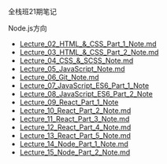 全栈班21期笔记

Node.js方向
- [Lecture_02_HTML_&_CSS_Part_1_Note.md](https://github.com/australiaitgroup/FullStack-21-Note/blob/main/Node.js%E6%96%B9%E5%90%91/Lecture_02_HTML_%26_CSS_Part_1_Note.md)
- [Lecture_03_HTML_&_CSS_Part_2_Note.md](https://github.com/australiaitgroup/FullStack-21-Note/blob/main/Node.js%E6%96%B9%E5%90%91/Lecture_03_HTML_%26_CSS_Part_2_Note.md)
- [Lecture_04_CSS_&_SCSS_Note.md](https://github.com/australiaitgroup/FullStack-21-Note/blob/main/Node.js%E6%96%B9%E5%90%91/Lecture_04_CSS_%26_Sass_Note.md)
- [Lecture_05_JavaScript_Note.md](https://github.com/australiaitgroup/FullStack-21-Note/blob/main/Node.js%E6%96%B9%E5%90%91/Lecture_05_JavaScript_Note.md)
- [Lecture_06_Git_Note.md](https://github.com/australiaitgroup/FullStack-21-Note/blob/main/Node.js%E6%96%B9%E5%90%91/Lecture_06_Git_Note.md)
- [Lecture_07_JavaScript_ES6_Part_1_Note](https://github.com/australiaitgroup/FullStack-21-Note/blob/aaf738f90df4ec7f4d3c797252952f99a1a37d5b/Node.js%E6%96%B9%E5%90%91/Lecture_07_JavaScript_ES6_Note.md)
- [Lecture_08_JavaScript_ES6_Part_2_Note](https://github.com/australiaitgroup/FullStack-21-Note/blob/08dd80de6e0e56ed9926a003f845716c5ede7f7c/Node.js%E6%96%B9%E5%90%91/Lecture_08_JavaScript_SE6_Part_2.md)
- [Lecture_09_React_Part_1_Note](https://github.com/australiaitgroup/FullStack-21-Note/blob/e79de7b80874f28089f39dd07dcd8aeca82536c4/Node.js%E6%96%B9%E5%90%91/Lecture_09_React_Part_1_Note.md)
- [Lecture_10_React_Part_2_Note.md](https://github.com/australiaitgroup/FullStack-21-Note/blob/05c0c79b2e83050936fe956dbb676a44bfdd8553/Node.js%E6%96%B9%E5%90%91/Lecture_10_React_Part_2_Note.md)
- [Lecture_11_React_Part_3_Note.md](https://github.com/australiaitgroup/FullStack-21-Note/blob/05c0c79b2e83050936fe956dbb676a44bfdd8553/Node.js%E6%96%B9%E5%90%91/Lecture_11_React_Part_3_Note.md)
- [Lecture_12_React_Part_4_Note.md](https://github.com/australiaitgroup/FullStack-21-Note/blob/05c0c79b2e83050936fe956dbb676a44bfdd8553/Node.js%E6%96%B9%E5%90%91/Lecture_12_React_Part_4_Note.md)
- [Lecture_13_React_Part_5_Note.md](https://github.com/australiaitgroup/FullStack-21-Note/blob/05c0c79b2e83050936fe956dbb676a44bfdd8553/Node.js%E6%96%B9%E5%90%91/Lecture_13_React_Part_5_Note.md)
- [Lecture_14_Node_Part_1_Note.md](https://github.com/australiaitgroup/FullStack-21-Note/blob/76fb668af06fd49936f956d9729e4b2d25639adb/Node.js%E6%96%B9%E5%90%91/Lecture_14_Node_Part_1_Note.md)
- [Lecture_15_Node_Part_2_Note.md](https://github.com/australiaitgroup/FullStack-21-Note/blob/4cfaab8de64564a4a44e574389a9652d97ef3651/Node.js%E6%96%B9%E5%90%91/Lecture_15_Node_Part_2_Note.md)
